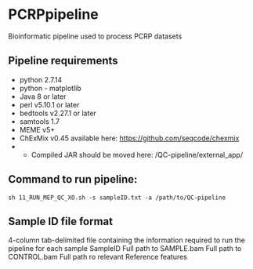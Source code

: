 # PCRPpipeline
Bioinformatic pipeline used to process PCRP datasets

## Pipeline requirements
* python 2.7.14
* python - matplotlib
* Java 8 or later
* perl v5.10.1 or later
* bedtools v2.27.1 or later
* samtools 1.7
* MEME v5+
* ChExMix v0.45 available here: https://github.com/seqcode/chexmix
* * Compiled JAR should be moved here: /QC-pipeline/external_app/

## Command to run pipeline:
`sh 11_RUN_MEP_QC_XO.sh -s sampleID.txt -a /path/to/QC-pipeline`

## Sample ID file format
4-column tab-delimited file containing the information required to run the pipeline for each sample
SampleID        Full path to SAMPLE.bam      Full path to CONTROL.bam     Full path ro relevant Reference features

